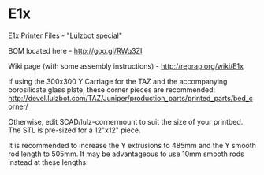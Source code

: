# E1x
E1x Printer Files - "Lulzbot special"

BOM located here - http://goo.gl/RWq3ZI

Wiki page (with some assembly instructions) - http://reprap.org/wiki/E1x

If using the 300x300 Y Carriage for the TAZ and the accompanying borosilicate glass plate, these corner pieces are recommended: 
http://devel.lulzbot.com/TAZ/Juniper/production_parts/printed_parts/bed_corner/

Otherwise, edit SCAD/lulz-cornermount to suit the size of your printbed.
The STL is pre-sized for a 12"x12" piece.

It is recommended to increase the Y extrusions to 485mm and the Y smooth rod length to 505mm. It may be advantageous to use 10mm smooth rods instead at these lengths.
